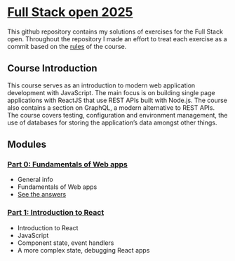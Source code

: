 # [Full Stack open 2025](https://fullstackopen.com/en/)
This github repository contains my solutions of exercises for the Full Stack open. Throughout the repository I made an effort to treat each exercise as a commit based on the [rules](https://fullstackopen.com/en/about) of the course.

## Course Introduction
This course serves as an introduction to modern web application development with JavaScript. The main focus is on building single page applications with ReactJS that use REST APIs built with Node.js. The course also contains a section on GraphQL, a modern alternative to REST APIs.  
The course covers testing, configuration and environment management, the use of databases for storing the application’s data amongst other things.

## Modules

### [Part 0: Fundamentals of Web apps](https://fullstackopen.com/en/part0)

- General info
- Fundamentals of Web apps
- [See the answers](https://github.com/rightbear/fullstackopen-exercises/tree/main/part0)

### [Part 1: Introduction to React](https://fullstackopen.com/en/part1)

- Introduction to React
- JavaScript
- Component state, event handlers
- A more complex state, debugging React apps